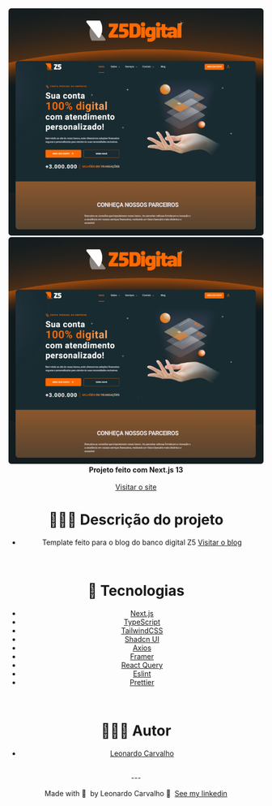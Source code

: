<div align="center">

<img alt="preview-1" src="https://raw.githubusercontent.com/Leorrc/website-bank-z5/master/preview-1.png">
 
<img alt="preview-2" src="https://raw.githubusercontent.com/Leorrc/website-bank-z5/master/preview-1.png">

<div align="center"><strong>Projeto feito com Next.js 13</strong></div>
<br />
<div align="center">
<a href="https://www.z5digital.com.br/">Visitar o site</a>
</div>

# 👨🏻‍💻 Descrição do projeto 

- Template feito para o blog do banco digital Z5 <a href="https://www.z5digital.com.br/blog">Visitar o blog</a>

<br />

# 🚀 Tecnologias

- [Next.js](https://reactjs.org/)
- [TypeScript](https://www.typescriptlang.org/)
- [TailwindCSS](https://tailwindcss.com/)
- [Shadcn UI](https://ui.shadcn.com/)
- [Axios](https://axios-http.com/ptbr/docs/intro)
- [Framer](https://www.framer.com/)
- [React Query](https://react-query.tanstack.com/)
- [Eslint](https://eslint.org/)
- [Prettier](https://prettier.io/)

<br />

# 👨🏻‍💻 Autor

- [Leonardo Carvalho](https://www.linkedin.com/in/leocarvalhodev/)

<br />
---

Made with 💜 &nbsp;by Leonardo Carvalho 👋 &nbsp;[See my linkedin](https://www.linkedin.com/in/leocarvalhodev/)